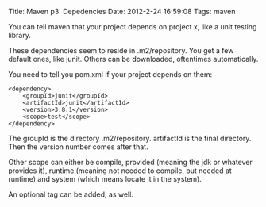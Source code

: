 Title: Maven p3: Depedencies
Date: 2012-2-24 16:59:08
Tags: maven

You can tell maven that your project depends on project x, like a unit testing library. 

These dependencies seem to reside in .m2/repository. You get a few default ones, like junit. Others can be downloaded, oftentimes automatically.

You need to tell you pom.xml if your project depends on them:

    <dependency>
  		<groupId>junit</groupId>
  		<artifactId>junit</artifactId>
  		<version>3.8.1</version>
  		<scope>test</scope>
  	</dependency>

The groupId is the directory .m2/repository. artifactId is the final directory. Then the version number comes after that.

Other scope can either be compile, provided (meaning the jdk or whatever provides it), runtime (meaning not needed to compile, but needed at runtime) and system (which means locate it in the system).

An optional tag can be added, as well.
